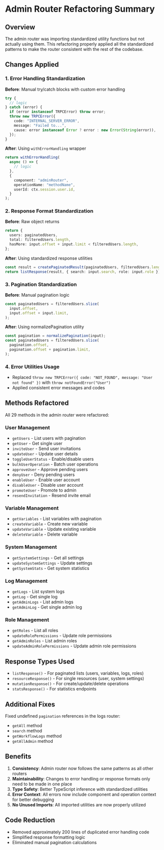 # Admin Router Refactoring Summary

## Overview

The admin router was importing standardized utility functions but not actually using them. This refactoring properly applied all the standardized patterns to make the router consistent with the rest of the codebase.

## Changes Applied

### 1. Error Handling Standardization

**Before**: Manual try/catch blocks with custom error handling
```typescript
try {
  // logic
} catch (error) {
  if (error instanceof TRPCError) throw error;
  throw new TRPCError({
    code: "INTERNAL_SERVER_ERROR",
    message: "Failed to...",
    cause: error instanceof Error ? error : new Error(String(error)),
  });
}
```

**After**: Using `withErrorHandling` wrapper
```typescript
return withErrorHandling(
  async () => {
    // logic
  },
  {
    component: "adminRouter",
    operationName: "methodName",
    userId: ctx.session.user.id,
  }
);
```

### 2. Response Format Standardization

**Before**: Raw object returns
```typescript
return {
  users: paginatedUsers,
  total: filteredUsers.length,
  hasMore: input.offset + input.limit < filteredUsers.length,
};
```

**After**: Using standardized response utilities
```typescript
const result = createPaginatedResult(paginatedUsers, filteredUsers.length, pagination);
return listResponse(result, { search: input.search, role: input.role });
```

### 3. Pagination Standardization

**Before**: Manual pagination logic
```typescript
const paginatedUsers = filteredUsers.slice(
  input.offset,
  input.offset + input.limit,
);
```

**After**: Using normalizePagination utility
```typescript
const pagination = normalizePagination(input);
const paginatedUsers = filteredUsers.slice(
  pagination.offset,
  pagination.offset + pagination.limit,
);
```

### 4. Error Utilities Usage

- Replaced `throw new TRPCError({ code: "NOT_FOUND", message: "User not found" })` with `throw notFoundError("User")`
- Applied consistent error messages and codes

## Methods Refactored

All 29 methods in the admin router were refactored:

### User Management
- `getUsers` - List users with pagination
- `getUser` - Get single user
- `inviteUser` - Send user invitations
- `updateUser` - Update user details
- `toggleUserStatus` - Enable/disable users
- `bulkUserOperation` - Batch user operations
- `approveUser` - Approve pending users
- `denyUser` - Deny pending users
- `enableUser` - Enable user account
- `disableUser` - Disable user account
- `promoteUser` - Promote to admin
- `resendInvitation` - Resend invite email

### Variable Management
- `getVariables` - List variables with pagination
- `createVariable` - Create new variable
- `updateVariable` - Update existing variable
- `deleteVariable` - Delete variable

### System Management
- `getSystemSettings` - Get all settings
- `updateSystemSettings` - Update settings
- `getSystemStats` - Get system statistics

### Log Management
- `getLogs` - List system logs
- `getLog` - Get single log
- `getAdminLogs` - List admin logs
- `getAdminLog` - Get single admin log

### Role Management
- `getRoles` - List all roles
- `updateRolePermissions` - Update role permissions
- `getAdminRoles` - List admin roles
- `updateAdminRolePermissions` - Update admin role permissions

## Response Types Used

- `listResponse()` - For paginated lists (users, variables, logs, roles)
- `resourceResponse()` - For single resources (user, system settings)
- `mutationResponse()` - For create/update/delete operations
- `statsResponse()` - For statistics endpoints

## Additional Fixes

Fixed undefined `pagination` references in the logs router:
- `getAll` method
- `search` method
- `getWorkflowLogs` method
- `getAllAdmin` method

## Benefits

1. **Consistency**: Admin router now follows the same patterns as all other routers
2. **Maintainability**: Changes to error handling or response formats only need to be made in one place
3. **Type Safety**: Better TypeScript inference with standardized utilities
4. **Error Context**: All errors now include component and operation context for better debugging
5. **No Unused Imports**: All imported utilities are now properly utilized

## Code Reduction

- Removed approximately 200 lines of duplicated error handling code
- Simplified response formatting logic
- Eliminated manual pagination calculations